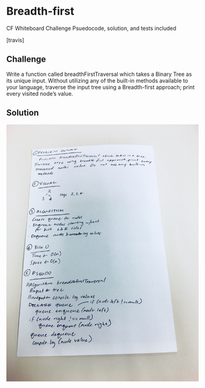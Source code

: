# Breadth-first
CF Whiteboard Challenge
Psuedocode, solution, and tests included

[travis]

## Challenge
Write a function called breadthFirstTraversal which takes a Binary Tree as its unique input. Without utilizing any of the built-in methods available to your language, traverse the input tree using a Breadth-first approach; print every visited node’s value.

## Solution
![Whiteboard Img](https://raw.githubusercontent.com/hjmendoza/data-structures-and-algorithms/breadth-first-traversal/assets/breadth_first_traversal.jpg)
